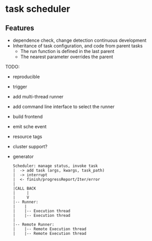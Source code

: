 # task scheduler

## Features

* dependence check, change detection continuous development
* Inheritance of task configuration, and code from parent tasks
  * The run function is defined in the last parent
  * The nearest parameter overrides the parent

TODO:

* reproducible
* trigger
* add multi-thread runner
* add command line interface  to select the runner
* build frontend
* emit sche event
* resource tags
* cluster support?
* generator

      Scheduler: manage status, invoke task
      |  -> add task (args, kwargs, task_path)
      |  -> interrupt
      |  <- finish/progressReport/Iter/error
      |
      |CALL BACK
      |     |
      |     V
      |-- Runner:
      |    |
      |    |-- Execution thread
      |    |-- Execution thread
      |
      |-- Remote Runner:
      |    |-- Remote Execution thread
      |    |-- Remote Execution thread
